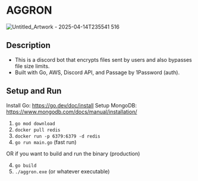 

# AGGRON
![Untitled_Artwork - 2025-04-14T235541 516](https://github.com/user-attachments/assets/a3288b35-7b61-4647-8247-a4182205c864)

## Description
- This is a discord bot that encrypts files sent by users and also bypasses file size limits. 
- Built with Go, AWS, Discord API, and Passage by 1Password (auth).

## Setup and Run
Install Go: https://go.dev/doc/install
Setup MongoDB: https://www.mongodb.com/docs/manual/installation/

1. `go mod download`
2. `docker pull redis`
3. `docker run -p 6379:6379 -d redis`
4. `go run main.go` (fast run)

OR if you want to build and run the binary (production)

4. `go build`
5. `./aggron.exe` (or whatever executable)
